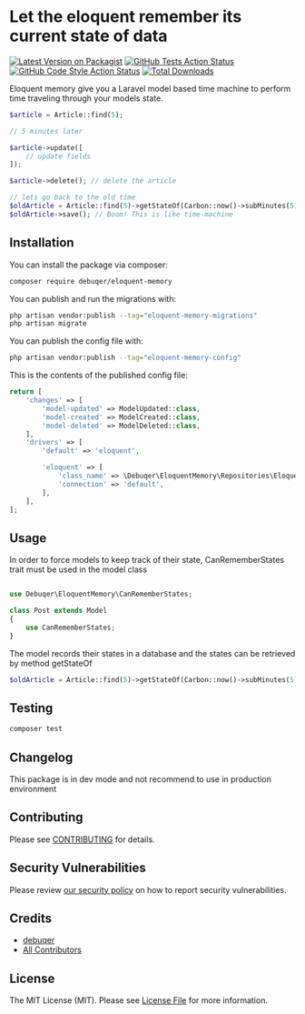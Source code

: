 # Let the eloquent remember its current state of data

[![Latest Version on Packagist](https://img.shields.io/packagist/v/debuqer/eloquent-memory.svg?style=flat-square)](https://packagist.org/packages/debuqer/eloquent-memory)
[![GitHub Tests Action Status](https://img.shields.io/github/actions/workflow/status/debuqer/eloquent-memory/run-tests.yml?branch=main&label=tests&style=flat-square)](https://github.com/debuqer/eloquent-memory/actions?query=workflow%3Arun-tests+branch%3Amain)
[![GitHub Code Style Action Status](https://img.shields.io/github/actions/workflow/status/debuqer/eloquent-memory/fix-php-code-style-issues.yml?branch=main&label=code%20style&style=flat-square)](https://github.com/debuqer/eloquent-memory/actions?query=workflow%3A"Fix+PHP+code+style+issues"+branch%3Amain)
[![Total Downloads](https://img.shields.io/packagist/dt/debuqer/eloquent-memory.svg?style=flat-square)](https://packagist.org/packages/debuqer/eloquent-memory)

Eloquent memory give you a Laravel model based time machine to perform time traveling through your models state. 
```php 
$article = Article::find(5);

// 5 minutes later

$article->update([
    // update fields
]);

$article->delete(); // delete the article

// lets go back to the old time
$oldArticle = Article::find(5)->getStateOf(Carbon::now()->subMinutes(5)); // How was the model looked 5 minutes ago   
$oldArticle->save(); // Boom! This is like time-machine 
```

## Installation

You can install the package via composer:

```bash
composer require debuqer/eloquent-memory
```

You can publish and run the migrations with:

```bash
php artisan vendor:publish --tag="eloquent-memory-migrations"
php artisan migrate
```

You can publish the config file with:

```bash
php artisan vendor:publish --tag="eloquent-memory-config"
```

This is the contents of the published config file:

```php
return [
    'changes' => [
        'model-updated' => ModelUpdated::class,
        'model-created' => ModelCreated::class,
        'model-deleted' => ModelDeleted::class,
    ],
    'drivers' => [
        'default' => 'eloquent',

        'eloquent' => [
            'class_name' => \Debuqer\EloquentMemory\Repositories\Eloquent\EloquentTransitionPersistDriver::class,
            'connection' => 'default',
        ],
    ],
];
```

## Usage
In order to force models to keep track of their state, CanRememberStates trait must be used in the model class 

```php

use Debuqer\EloquentMemory\CanRememberStates;

class Post extends Model 
{
    use CanRememberStates;
}

```

The model records their states in a database and the states can be retrieved by method getStateOf

```php
$oldArticle = Article::find(5)->getStateOf(Carbon::now()->subMinutes(5));
```

## Testing

```bash
composer test
```

## Changelog

This package is in dev mode and not recommend to use in production environment

## Contributing

Please see [CONTRIBUTING](CONTRIBUTING.md) for details.

## Security Vulnerabilities

Please review [our security policy](../../security/policy) on how to report security vulnerabilities.

## Credits

- [debuqer](https://github.com/debuqer)
- [All Contributors](../../contributors)

## License

The MIT License (MIT). Please see [License File](LICENSE.md) for more information.
